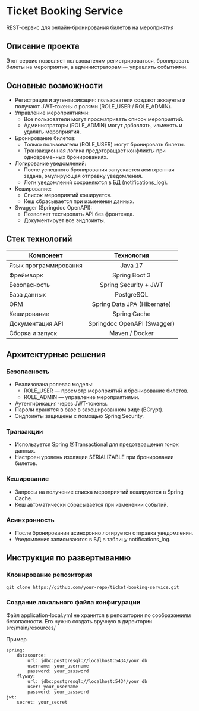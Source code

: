 # Ticket Booking Service
REST-сервис для онлайн-бронирования билетов на мероприятия

## Описание проекта
Этот сервис позволяет пользователям регистрироваться, бронировать билеты на мероприятия, а администраторам — управлять событиями.

## Основные возможности
- Регистрация и аутентификация: пользователи создают аккаунты и получают JWT-токены с ролями (ROLE_USER / ROLE_ADMIN).
- Управление мероприятиями:
  - Все пользователи могут просматривать список мероприятий.
  - Администраторы (ROLE_ADMIN) могут добавлять, изменять и удалять мероприятия.
- Бронирование билетов:
  - Только пользователи (ROLE_USER) могут бронировать билеты.
  - Транзакционная логика предотвращает конфликты при одновременных бронированиях.
- Логирование уведомлений:
  - После успешного бронирования запускается асинхронная задача, эмулирующая отправку уведомления.
  - Логи уведомлений сохраняются в БД (notifications_log).
- Кеширование:
  - Список мероприятий кэшируется.
  - Кеш сбрасывается при изменении данных.
- Swagger (Springdoc OpenAPI):
  - Позволяет тестировать API без фронтенда.
  - Документирует все эндпоинты.
 
## Стек технологий
| Компонент | Технология | 
|----------------|:---------:|
| Язык программирования | Java 17 |
| Фреймворк | Spring Boot 3 | 
| Безопасность | Spring Security + JWT |
| База данных | PostgreSQL | 
| ORM | Spring Data JPA (Hibernate) |
| Кеширование | Spring Cache | 
| Документация API | Springdoc OpenAPI (Swagger) |
| Сборка и запуск | Maven / Docker | 

## Архитектурные решения

### Безопасность 
- Реализована ролевая модель:
  - ROLE_USER — просмотр мероприятий и бронирование билетов.
  - ROLE_ADMIN — управление мероприятиями.
- Аутентификация через JWT-токены.
- Пароли хранятся в базе в захешированном виде (BCrypt).
- Эндпоинты защищены с помощью Spring Security.
### Транзакции
- Используется Spring @Transactional для предотвращения гонок данных.
- Настроен уровень изоляции SERIALIZABLE при бронировании билетов.
### Кеширование 
- Запросы на получение списка мероприятий кешируются в Spring Cache.
- Кеш автоматически сбрасывается при изменении событий.
### Асинхронность
- После бронирования асинхронно логируется отправка уведомления.
- Уведомления записываются в БД в таблицу notifications_log.

## Инструкция по развертыванию
### Клонирование репозитория
```
git clone https://github.com/your-repo/ticket-booking-service.git
```
### Создание локального файла конфигурации
Файл application-local.yml не хранится в репозитории по соображениям безопасности.
Его нужно создать вручную в директории src/main/resources/

Пример 
```
spring:
    datasource:
        url: jdbc:postgresql://localhost:5434/your_db
        username: your_username
        password: your_password
    flyway:
        url: jdbc:postgresql://localhost:5434/your_db
        user: your_username
        password: your_password
jwt:
    secret: your_secret
```
